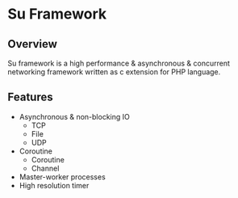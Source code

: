 # Su Framework

## Overview

Su framework is a high performance & asynchronous & concurrent networking framework written as c extension for PHP language.

## Features
- Asynchronous & non-blocking IO
    - TCP
    - File
    - UDP
- Coroutine
    - Coroutine
    - Channel
- Master-worker processes
- High resolution timer

